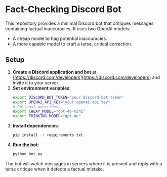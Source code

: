 # Fact-Checking Discord Bot

This repository provides a minimal Discord bot that critiques messages containing factual inaccuracies.
It uses two OpenAI models:

- A cheap model to flag potential inaccuracies.
- A more capable model to craft a terse, critical correction.

## Setup

1. **Create a Discord application and bot** at [https://discord.com/developers](https://discord.com/developers) and invite it to your server.
2. **Set environment variables**:
   ```bash
   export DISCORD_BOT_TOKEN="your discord bot token"
   export OPENAI_API_KEY="your openai api key"
   # Optional overrides
   export CHEAP_MODEL="gpt-4o-mini"
   export THINKING_MODEL="gpt-4o"
   ```
3. **Install dependencies**:
   ```bash
   pip install -r requirements.txt
   ```
4. **Run the bot**:
   ```bash
   python bot.py
   ```

The bot will watch messages in servers where it is present and reply with a terse critique when it detects a factual mistake.
